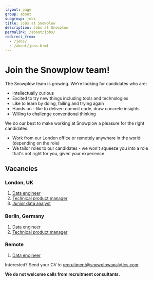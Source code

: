 ```yaml
---
layout: page
group: about
subgroup: jobs
title: Jobs at Snowplow
description: Jobs at Snowplow
permalink: /about/jobs/
redirect_from:
  - /jobs/
  - /about/jobs.html
---
```


# Join the Snowplow team!

The Snowplow team is growing. We're looking for candidates who are:

* Intellectually curious
* Excited to try new things including tools and technologies  
* Like to learn by doing, failing and trying again
* Hands on - like to deliver: commit code, draw concrete insights
* Willing to challenge conventional thinking

We do our best to make working at Snowplow a pleasure for the right candidates:

* Work from our London office or remotely anywhere in the world (depending on the role)
* We tailor roles to our candidates - we won't squeeze you into a role that's not right for you, given your experience

## Vacancies

### London, UK

1. [Data engineer][data-engineer]
2. [Technical product manager][technical-product-manager]
3. [Junior data analyst][Junior data analyst]

### Berlin, Germany

1. [Data engineer][data-engineer]
2. [Technical product manager][technical-product-manager]

### Remote

1. [Data engineer][data-engineer]

Interested? Send your CV to recruitment@snowplowanalytics.com.

<strong>We do not welcome calls from recruitment consultants.</strong>

[Junior data analyst]: /about/jobs/junior-data-analyst/
[Senior data analyst]: /about/jobs/senior-data-analyst/
[data-engineer]: /about/jobs/data-engineer/
[support-engineer]: /about/jobs/support-engineer/
[technical-product-manager]: /about/jobs/technical-product-manager/
